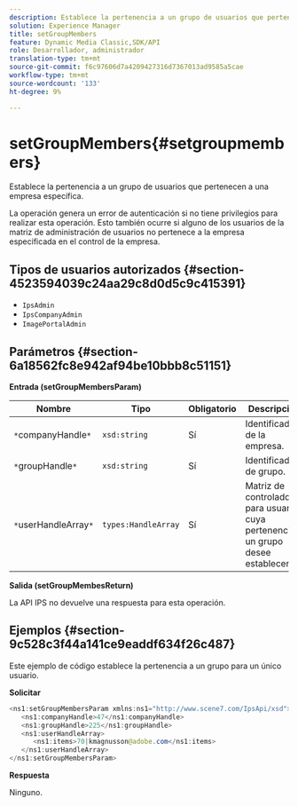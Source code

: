 ```yaml
---
description: Establece la pertenencia a un grupo de usuarios que pertenecen a una empresa específica.
solution: Experience Manager
title: setGroupMembers
feature: Dynamic Media Classic,SDK/API
role: Desarrollador, administrador
translation-type: tm+mt
source-git-commit: f6c97606d7a4209427316d7367013ad9585a5cae
workflow-type: tm+mt
source-wordcount: '133'
ht-degree: 9%

---
```



# setGroupMembers{#setgroupmembers}

Establece la pertenencia a un grupo de usuarios que pertenecen a una empresa específica.

La operación genera un error de autenticación si no tiene privilegios para realizar esta operación. Esto también ocurre si alguno de los usuarios de la matriz de administración de usuarios no pertenece a la empresa especificada en el control de la empresa.

## Tipos de usuarios autorizados {#section-4523594039c24aa29c8d0d5c9c415391}

* `IpsAdmin`
* `IpsCompanyAdmin`
* `ImagePortalAdmin`

## Parámetros {#section-6a18562fc8e942af94be10bbb8c51151}

**Entrada (setGroupMembersParam)**

| Nombre | Tipo | Obligatorio | Descripción |
|---|---|---|---|
| `*`companyHandle`*` | `xsd:string` | Sí | Identificador de la empresa. |
| `*`groupHandle`*` | `xsd:string` | Sí | Identificador de grupo. |
| `*`userHandleArray`*` | `types:HandleArray` | Sí | Matriz de controladores para usuarios cuya pertenencia a un grupo desee establecer. |

**Salida (setGroupMembesReturn)**

La API IPS no devuelve una respuesta para esta operación.

## Ejemplos {#section-9c528c3f44a141ce9eaddf634f26c487}

Este ejemplo de código establece la pertenencia a un grupo para un único usuario.

**Solicitar**

```java
<ns1:setGroupMembersParam xmlns:ns1="http://www.scene7.com/IpsApi/xsd">
   <ns1:companyHandle>47</ns1:companyHandle>
   <ns1:groupHandle>225</ns1:groupHandle>
   <ns1:userHandleArray>
      <ns1:items>70|kmagnusson@adobe.com</ns1:items>
   </ns1:userHandleArray>
</ns1:setGroupMembersParam>
```

**Respuesta**

Ninguno.

